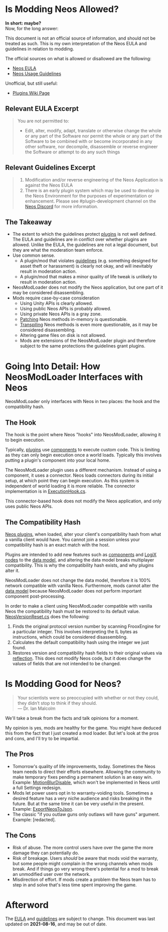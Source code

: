 # Is Modding Neos Allowed?

**In short: maybe?**  
Now, for the long answer:

This document is not an official source of information, and should not be treated as such. This is my own interpretation of the Neos EULA and guidelines in relation to modding.

The official sources on what is allowed or disallowed are the following:
- [Neos EULA][eula]
- [Neos Usage Guidelines][guidelines]

Unofficial, but still useful:
- [Plugins Wiki Page][plugin]

## Relevant EULA Excerpt

> You are not permitted to:
> 
> - Edit, alter, modify, adapt, translate or otherwise change the whole or any part of the Software nor permit the whole or any part of the Software to be combined with or become incorporated in any other software, nor decompile, disassemble or reverse engineer the Software or attempt to do any such things

## Relevant Guidelines Excerpt

> 1. Modification and/or reverse engineering of the Neos Application is against the Neos EULA
> 2. There is an early plugin system which may be used to develop in the Neos Environment for the purposes of experimentation or enhancement. Please see #plugin-development channel on the [Neos Discord](https://discord.com/invite/StcdNe2w) for more information.

<!--
## Relevant [Privacy Policy] Excerpt
> ### Community Content
> 
> Our Service contains community created content not created, owned or directly curated by us. If you open a third party world, creation or otherwise access third party content trough our Service, we strongly advise you to review the Privacy Policy of such world, creation or content.
> 
> We have no control over and assume no responsibility for the content, privacy policies or practices of any third party creators, publishers or services.
-->

## The Takeaway
- The extent to which the guidelines protect [plugins] is not well defined. The EULA and guidelines are in conflict over whether plugins are allowed. Unlike the EULA, the guidelines are not a legal document, but they are what the moderation team enforce.
- Use common sense.
  - A plugin/mod that violates [guidelines] (e.g. something designed for asset theft or harassment) is clearly not okay, and will inevitably result in moderation action.
  - A plugin/mod that makes a minor quality of life tweak is unlikely to result in moderation action.
- NeosModLoader does not modify the Neos application, but one part of it may be considered disassembling.
- Mods require case-by-case consideration
  - Using Unity APIs is clearly allowed.
  - Using public Neos APIs is probably allowed.
  - Using private Neos APIs is a gray zone.
  - [Patching](https://harmony.pardeike.net/articles/intro.html#altering-functionality-patching) Neos methods in-memory is questionable.
  - [Transpiling](https://harmony.pardeike.net/articles/patching-transpiler.html) Neos methods is even more questionable, as it may be considered disassembling.
  - Altering game files on disk is not allowed.
  - Mods are extensions of the NeosModLoader plugin and therefore subject to the same protections the guidelines grant plugins.

# Going Into Detail: How NeosModLoader Interfaces with Neos
NeosModLoader only interfaces with Neos in two places: the hook and the compatibility hash.

## The Hook
The hook is the point where Neos "hooks" into NeosModLoader, allowing it to begin execution.

Typically, [plugins] use [components] to execute custom code. This is limiting as they can only begin execution once a world loads. Typically this involves putting a plugin's component into your local home.

The NeosModLoader plugin uses a different mechanism. Instead of using a component, it uses a connector. Neos loads connectors during its initial setup, at which point they can begin execution. As this system is independent of world loading it is more reliable. The connector implementation is in [ExecutionHook.cs](../NeosModLoader/ExecutionHook.cs).

This connector-based hook does not modify the Neos application, and only uses public Neos APIs.

## The Compatibility Hash
[Neos plugins][plugin], when loaded, alter your client's compatibility hash from what a vanilla client would have. You cannot join a session unless your compatibility hash is an exact match with the host.

Plugins are intended to add new features such as [components] and [LogiX nodes][logix] to the [data model], and altering the data model breaks multiplayer compatibility. This is why the compatibility hash exists, and why plugins alter it.

NeosModLoader does not change the data model, therefore it is 100% network compatible with vanilla Neos. Furthermore, mods cannot alter the [data model] because NeosModLoader does not perform important component post-processing.

In order to make a client using NeosModLoader compatible with vanilla Neos the compatibility hash must be restored to its default value. [NeosVersionReset.cs](../NeosModLoader/NeosVersionReset.cs) does the following:

1. Finds the original protocol version number by scanning FrooxEngine for a particular integer. This involves interpreting the IL bytes as instructions, which could be considered disassembling.
2. Calculates the default compatibility hash using the integer we just found.
3. Restores version and compatibility hash fields to their original values via [reflection](https://docs.microsoft.com/en-us/dotnet/framework/reflection-and-codedom/reflection). This does not modify Neos code, but it does change the values of fields that are not intended to be changed.

# Is Modding Good for Neos?
> Your scientists were so preoccupied with whether or not they could, they didn’t stop to think if they should.  
> — Dr. Ian Malcolm

We'll take a break from the facts and talk opinions for a moment.

My opinion is yes, mods are healthy for the game. You might have deduced this from the fact that I just created a mod loader. But let's look at the pros and cons, and I'll try to be impartial.

## The Pros
- Tomorrow's quality of life improvements, today. Sometimes the Neos team needs to direct their efforts elsewhere. Allowing the community to make temporary fixes pending a permanent solution is an easy win. Example: [MotionBlurDisable](https://github.com/zkxs/MotionBlurDisable), which won't be implemented in Neos until a full Settings redesign.
- Mods let power users opt in to warranty-voiding tools. Sometimes a desired feature has a very niche audience and risks breaking in the future. But at the same time it can be very useful in the present. Example: [ExportNeosToJson](https://github.com/zkxs/ExportNeosToJson).
- The classic "if you outlaw guns only outlaws will have guns" argument. Example: \[redacted\].
<!-- - Potential to improve the game. If the planets align, what was once a mod could be integrated into the game proper. But let's be honest, it's going to be easier for Froox to build the feature himself than porting some random garbage code in from a mod... -->
<!-- - Possible source of new developers. If you're hiring someone to program for Neos... why not hire someone who's *already* programming for Neos? -->

## The Cons
- Risk of abuse. The more control users have over the game the more damage they can potentially do.
- Risk of breakage. Users *should* be aware that mods void the warranty, but some people might complain in the wrong channels when mods break. And if things go very wrong there's potential for a mod to break an unmodified user over the network.
- Misdirection of effort. If mods create a problem the Neos team has to step in and solve that's less time spent improving the game.
<!-- - IP ramifications. Modding is a slippery slope to decompiling when the complete lack of documentation leaves you in the dark. But the same can be said for regular plugins. -->

# Afterword
The [EULA] and [guidelines] are subject to change. This document was last updated on **2021-08-16**, and may be out of date.

[eula]: https://store.steampowered.com/eula/740250_eula_0
[guidelines]: https://docs.google.com/document/d/1mqdbIvbj1b2LeFhNzfAASeTpRZk6vmbXISYLdTXTVR4/edit
[privacy policy]: https://wiki.neos.com/Neos_Wiki:Privacy_policy
[plugin]: https://wiki.neos.com/Plugins
[plugins]: https://wiki.neos.com/Plugins
[component]: https://wiki.neos.com/Component
[components]: https://wiki.neos.com/Component
[logix]: https://wiki.neos.com/LogiX
[data model]: https://wiki.neos.com/Core_Concepts#Data_Model
